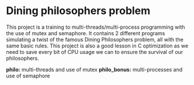# Dining philosophers problem

This project is a training to multi-threads/multi-process programming with the use of mutex and semaphore.
It contains 2 different programs simulating a twist of the famous Dining Philosophers problem, all with the same basic rules.
This project is also a good lesson in C optimization as we need to save every bit of CPU usage we can to ensure the survival of our philosophers.

**philo:** multi-threads and use of mutex
**philo_bonus:** multi-processes and use of semaphore
